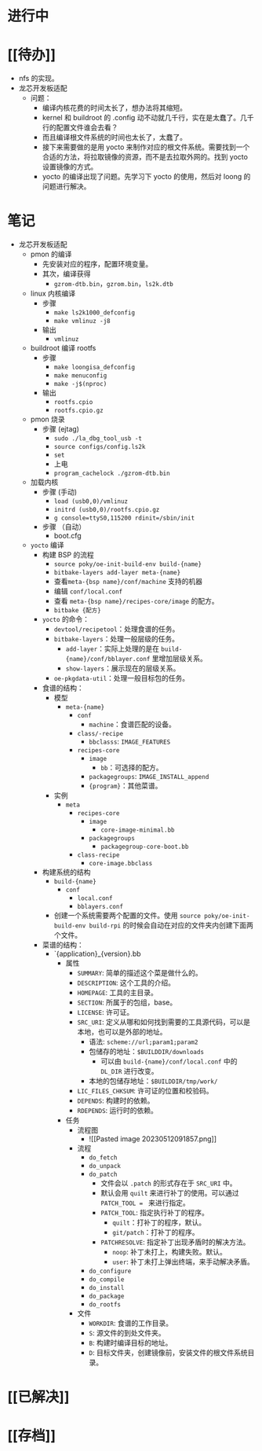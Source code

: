 # 进行中
# [[待办]]
- nfs 的实现。
- 龙芯开发板适配
	- 问题：
		- 编译内核花费的时间太长了，想办法将其缩短。
		- kernel 和 buildroot 的 .config 动不动就几千行，实在是太蠢了。几千行的配置文件谁会去看？
		- 而且编译根文件系统的时间也太长了，太蠢了。
		- 接下来需要做的是用 yocto 来制作对应的根文件系统。需要找到一个合适的方法，将拉取镜像的资源，而不是去拉取外网的。找到 yocto 设置镜像的方式。
		- yocto 的编译出现了问题。先学习下 yocto 的使用，然后对 loong 的问题进行解决。
# 笔记
- 龙芯开发板适配
	- pmon 的编译
		- 先安装对应的程序，配置环境变量。
		- 其次，编译获得
			- `gzrom-dtb.bin`，`gzrom.bin`，`ls2k.dtb`
	- linux 内核编译
		- 步骤
			- `make ls2k1000_defconfig`
			- `make vmlinuz -j8`
		- 输出
			- `vmlinuz`
	- buildroot 编译 rootfs
		- 步骤
			- `make loongisa_defconfig`
			- `make menuconfig`
			- `make -j$(nproc)`
		- 输出
			- `rootfs.cpio`
			- `rootfs.cpio.gz`
	- pmon 烧录
		- 步骤 (ejtag)
			- `sudo ./la_dbg_tool_usb -t`
			- `source configs/config.ls2k`
			- `set`
			- 上电
			- `program_cachelock ./gzrom-dtb.bin`
	- 加载内核
		- 步骤 (手动)
			- `load (usb0,0)/vmlinuz`
			- `initrd (usb0,0)/rootfs.cpio.gz`
			- `g console=ttyS0,115200 rdinit=/sbin/init`
		- 步骤 （自动）
			- boot.cfg
	- `yocto` 编译
		- 构建 BSP 的流程
			-  `source poky/oe-init-build-env build-{name}`
			-  `bitbake-layers add-layer meta-{name}`
			- 查看`meta-{bsp name}/conf/machine` 支持的机器
			- 编辑 `conf/local.conf`
			- 查看 `meta-{bsp name}/recipes-core/image` 的配方。
			- `bitbake {配方}`
		- `yocto` 的命令：
			- `devtool/recipetool`：处理食谱的任务。
			- `bitbake-layers`：处理一般层级的任务。
				- `add-layer`：实际上处理的是在 `build-{name}/conf/bblayer.conf` 里增加层级关系。
				- `show-layers`：展示现在的层级关系。
			- `oe-pkgdata-util`：处理一般目标包的任务。
		- 食谱的结构：
			- 模型
				- `meta-{name}`
					- `conf`
						- `machine`：食谱匹配的设备。
					- `class/-recipe`
						- `bbclasss`: `IMAGE_FEATURES`
					- `recipes-core`
						- `image`
							- `bb`：可选择的配方。
						- `packagegroups`: `IMAGE_INSTALL_append`
						- `{program}`：其他菜谱。
			- 实例
				- `meta`
					- `recipes-core`
						- `image`
							- `core-image-minimal.bb`
						- `packagegroups`
							- `packagegroup-core-boot.bb`
					- `class-recipe`
						- `core-image.bbclass`
		- 构建系统的结构
			- `build-{name}` 
				- `conf`
					- `local.conf`
					- `bblayers.conf`
			- 创建一个系统需要两个配置的文件。使用 `source poky/oe-init-build-env build-rpi` 的时候会自动在对应的文件夹内创建下面两个文件。
		- 菜谱的结构：
			-  `{application}_{version}.bb
				- 属性
					- `SUMMARY`: 简单的描述这个菜是做什么的。
					- `DESCRIPTION`: 这个工具的介绍。
					- `HOMEPAGE`: 工具的主目录。
					- `SECTION`: 所属于的包组，base。
					- `LICENSE`: 许可证。
					- `SRC_URI`: 定义从哪和如何找到需要的工具源代码，可以是本地，也可以是外部的地址。
						- 语法: `scheme://url;param1;param2`
						- 包储存的地址：`$BUILDDIR/downloads` 
							- 可以由 `build-{name}/conf/local.conf` 中的 `DL_DIR` 进行改变。
						- 本地的包储存地址：`$BUILDDIR/tmp/work/`
					- `LIC_FILES_CHKSUM`: 许可证的位置和校验码。
					- `DEPENDS`: 构建时的依赖。
					- `RDEPENDS`: 运行时的依赖。
				- 任务
					- 流程图
						 - ![[Pasted image 20230512091857.png]]
					- 流程
						- `do_fetch`
						- `do_unpack`
						- `do_patch`
							- 文件会以 `.patch` 的形式存在于 `SRC_URI` 中。
							- 默认会用 `quilt` 来进行补丁的使用。可以通过 `PATCH_TOOL = ` 来进行指定。
							- `PATCH_TOOL`: 指定执行补丁的程序。
								- `quilt`：打补丁的程序，默认。
								- `git/patch`：打补丁的程序。
							- `PATCHRESOLVE`: 指定补丁出现矛盾时的解决方法。
								- `noop`: 补丁未打上，构建失败。默认。
								- `user`: 补丁未打上弹出终端，来手动解决矛盾。
						- `do_configure`
						- `do_compile`
						- `do_install`
						- `do_package`
						- `do_rootfs`
					- 文件
						- `WORKDIR`: 食谱的工作目录。
						- `S`: 源文件的到处文件夹。
						- `B`: 构建时编译目标的地址。
						- `D`: 目标文件夹，创建镜像前，安装文件的根文件系统目录。

# [[已解决]]

# [[存档]]